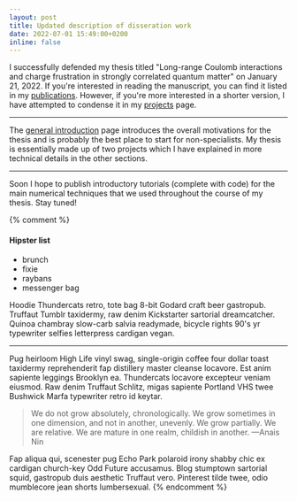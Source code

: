 ```yaml
---
layout: post
title: Updated description of disseration work 
date: 2022-07-01 15:49:00+0200
inline: false
---
```


I successfully defended my thesis titled "Long-range Coulomb interactions and charge frustration in strongly correlated quantum matter" on January 21, 2022. If you're interested in reading the manuscript, you can find it listed in my [publications](https://kateedriscoll.github.io/publications/). However, if you're more interested in a shorter version, I have attempted to condense it in my [projects](https://kateedriscoll.github.io/projects/) page.

***
The [general introduction](https://kateedriscoll.github.io/projects/1_project/) page introduces the overall motivations for the thesis and is probably the best place to start for non-specialists. My thesis is essentially made up of two projects which I have explained in more technical details in the other sections.

***

Soon I hope to publish introductory tutorials (complete with code) for the main numerical techniques that we used throughout the course of my thesis. Stay tuned!

{% comment %}
#### Hipster list
<ul>
    <li>brunch</li>
    <li>fixie</li>
    <li>raybans</li>
    <li>messenger bag</li>
</ul>

Hoodie Thundercats retro, tote bag 8-bit Godard craft beer gastropub. Truffaut Tumblr taxidermy, raw denim Kickstarter sartorial dreamcatcher. Quinoa chambray slow-carb salvia readymade, bicycle rights 90's yr typewriter selfies letterpress cardigan vegan.

***

Pug heirloom High Life vinyl swag, single-origin coffee four dollar toast taxidermy reprehenderit fap distillery master cleanse locavore. Est anim sapiente leggings Brooklyn ea. Thundercats locavore excepteur veniam eiusmod. Raw denim Truffaut Schlitz, migas sapiente Portland VHS twee Bushwick Marfa typewriter retro id keytar.

> We do not grow absolutely, chronologically. We grow sometimes in one dimension, and not in another, unevenly. We grow partially. We are relative. We are mature in one realm, childish in another.
> —Anais Nin

Fap aliqua qui, scenester pug Echo Park polaroid irony shabby chic ex cardigan church-key Odd Future accusamus. Blog stumptown sartorial squid, gastropub duis aesthetic Truffaut vero. Pinterest tilde twee, odio mumblecore jean shorts lumbersexual.
{% endcomment %}
